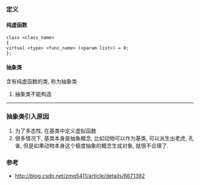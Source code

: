### 定义

####  纯虚函数
```
class <class_name>
{
virtual <type> <func_name> (<param list>) = 0;
};
```

#### 抽象类
含有纯虚函数的类, 称为抽象类
1. 抽象类不能构造


----

### 抽象类引入原因
1. 为了多态性, 在基类中定义虚拟函数
2. 很多情况下, 基类本身是抽象概念, 比如动物可以作为基类, 可以派生出老虎, 孔雀, 但是如果动物本身这个极度抽象的概念生成对象, 就很不合理了.



### 参考
- http://blog.csdn.net/zmq5411/article/details/6671392
